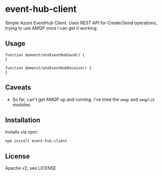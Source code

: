 event-hub-client
========

Simple Azure EventHub Client.  Uses REST API for Create/Send operations, trying to use AMQP once I can get it working.

## Usage


    function demonstrateEventHubSend() {
    }

    function demonstrateEventHubReceive() {
    }

## Caveats

* So far, can't get AMQP up and running.  I've tried the ```amqp``` and ```amqplib``` modules.

## Installation

Installs via *npm*:

```
npm install event-hub-client
```

## License

Apache v2, see LICENSE